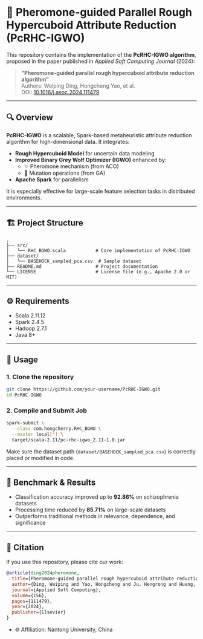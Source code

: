 # 🧬 Pheromone-guided Parallel Rough Hypercuboid Attribute Reduction (PcRHC-IGWO)

This repository contains the implementation of the **PcRHC-IGWO algorithm**, proposed in the paper published in *Applied Soft Computing Journal* (2024):

> **"Pheromone-guided parallel rough hypercuboid attribute reduction algorithm"**  
> Authors: Weiping Ding, Hongcheng Yao, et al.  
> DOI: [10.1016/j.asoc.2024.111479](https://doi.org/10.1016/j.asoc.2024.111479)

---

## 🔍 Overview

**PcRHC-IGWO** is a scalable, Spark-based metaheuristic attribute reduction algorithm for high-dimensional data. It integrates:

- **Rough Hypercuboid Model** for uncertain data modeling  
- **Improved Binary Grey Wolf Optimizer (IGWO)** enhanced by:  
  - ✨ Pheromone mechanism (from ACO)  
  - 🔀 Mutation operations (from GA)  
- **Apache Spark** for parallelism

It is especially effective for large-scale feature selection tasks in distributed environments.

---

## 🏗️ Project Structure

```
.
├── src/
│   └── RHC_BGWO.scala           # Core implementation of PcRHC-IGWO
├── dataset/
│   └── BASEHOCK_sampled_pca.csv  # Sample dataset
├── README.md                    # Project documentation
└── LICENSE                      # License file (e.g., Apache 2.0 or MIT)
```

---

## ⚙️ Requirements

- Scala 2.11.12  
- Spark 2.4.5  
- Hadoop 2.7.1  
- Java 8+

---

## 🚀 Usage

### 1. Clone the repository

```bash
git clone https://github.com/your-username/PcRHC-IGWO.git
cd PcRHC-IGWO
```

### 2. Compile and Submit Job

```bash
spark-submit \
  --class com.hongcherry.RHC_BGWO \
  --master local[*] \
  target/scala-2.11/pc-rhc-igwo_2.11-1.0.jar
```

Make sure the dataset path (`dataset/BASEHOCK_sampled_pca.csv`) is correctly placed or modified in code.

---

## 🧪 Benchmark & Results

- Classification accuracy improved up to **92.86%** on schizophrenia datasets  
- Processing time reduced by **85.71%** on large-scale datasets  
- Outperforms traditional methods in relevance, dependence, and significance  

---

## 📄 Citation

If you use this repository, please cite our work:

```bibtex
@article{ding2024pheromone,
  title={Pheromone-guided parallel rough hypercuboid attribute reduction algorithm},
  author={Ding, Weiping and Yao, Hongcheng and Ju, Hengrong and Huang, Jiashuang and Jiang, Shu and Chen, Yuepeng},
  journal={Applied Soft Computing},
  volume={156},
  pages={111479},
  year={2024},
  publisher={Elsevier}
}
```


- 🌐 Affiliation: Nantong University, China

